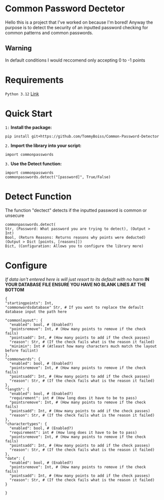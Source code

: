 # Common Password Dectetor
Hello this is a project that I've worked on because I'm bored! Anyway the purpose is to detect the security of an inputted password
checking for common patterns and common passwords.
## Warning
In default conditions I would reccomend only accepting 0 to -1 points
# Requirements
`Python 3.12` [Link](https://www.python.org/downloads/release/python-3120/)
# Quick Start
`1:` **Install the package:**
```
pip install git+https://github.com/TommyBoiss/Common-Password-Detector
```
`2.` **Import the library into your script:**
```
import commonpasswords
```
`3.` **Use the Detect function:**
```
import commonpasswords
commonpasswords.detect("[password]", True/False)
```
# Detect Function
The function "dectect" detects if the inputted password is common or unsecure
```
commonpasswords.detect(
Str, (Password: What password you are trying to detect), (Output > Int)
Bool, (Return Reasons: Returns reasons why points were deducted) (Output > Dict [points, [reasons]])
Dict, (Configuration: Allows you to configure the library more)
```

# Configure
*If data isn't entered here is will just resort to its default with no harm*
**IN YOUR DATABASE FILE ENSURE YOU HAVE NO BLANK LINES AT THE BOTTOM**
```
{
"startingpoints": Int,
"commonwordsdatabase" Str, # If you want to replace the default database input the path here

"commonlayout": {
  "enabled": bool, # (Enabled?)
  "pointsremove": Int, # (How many points to remove if the check fails)
  "pointsadd": Int, # (How many points to add if the check passes)
  "reason": Str, # (If the check fails what is the reason it failed)
  "minimin": Int # (Atleast how many characters much match the layout before failint)
},
"commonwords": {
  "enabled": bool, # (Enabled?)
  "pointsremove": Int, # (How many points to remove if the check fails)
  "pointsadd": Int, # (How many points to add if the check passes)
  "reason": Str, # (If the check fails what is the reason it failed)
},
"length": {
  "enabled": bool, # (Enabled?)
  "requirement": int # (How long does it have to be to pass)
  "pointsremove": Int, # (How many points to remove if the check fails)
  "pointsadd": Int, # (How many points to add if the check passes)
  "reason": Str, # (If the check fails what is the reason it failed)
},
"charactertypes": {
  "enabled": bool, # (Enabled?)
  "requirement": int # (How long does it have to be to pass)
  "pointsremove": Int, # (How many points to remove if the check fails)
  "pointsadd": Int, # (How many points to add if the check passes)
  "reason": Str, # (If the check fails what is the reason it failed)
},
"date": {
  "enabled": bool, # (Enabled?)
  "pointsremove": Int, # (How many points to remove if the check fails)
  "pointsadd": Int, # (How many points to add if the check passes)
  "reason": Str, # (If the check fails what is the reason it failed)
}

}
```


